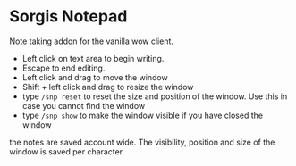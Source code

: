 # Sorgis Notepad
Note taking addon for the vanilla wow client.

- Left click on text area to begin writing.
- Escape to end editing.
- Left click and drag to move the window
- Shift + left click and drag to resize the window
- type `/snp reset` to reset the size and position of the window. Use this in case you cannot find the window
- type `/snp show` to make the window visible if you have closed the window

the notes are saved account wide. The visibility, position and size of the window is saved per character.
